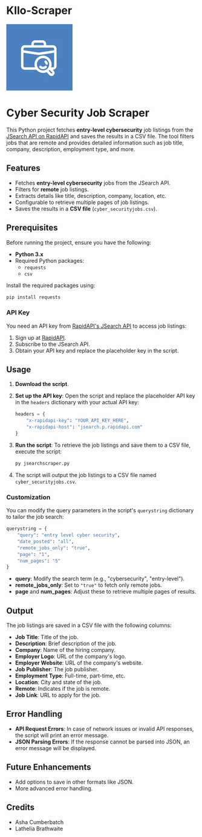 # KIlo-Scraper
![web](web.jpg)
# Cyber Security Job Scraper

This Python project fetches **entry-level cybersecurity** job listings from the [JSearch API on RapidAPI](https://rapidapi.com/letscrape-6bRBa3QguO5/api/jsearch) and saves the results in a CSV file. The tool filters jobs that are remote and provides detailed information such as job title, company, description, employment type, and more.

## Features

- Fetches **entry-level cybersecurity** jobs from the JSearch API.
- Filters for **remote** job listings.
- Extracts details like title, description, company, location, etc.
- Configurable to retrieve multiple pages of job listings.
- Saves the results in a **CSV file** (`cyber_securityjobs.csv`).

## Prerequisites

Before running the project, ensure you have the following:

- **Python 3.x**
- Required Python packages:
  - `requests`
  - `csv`

Install the required packages using:

<!-- python code block -->
```python
pip install requests
```

### API Key
You need an API key from [RapidAPI's JSearch API](https://rapidapi.com/letscrape-6bRBa3QguO5/api/jsearch) to access job listings:

1. Sign up at [RapidAPI](https://rapidapi.com).
2. Subscribe to the JSearch API.
3. Obtain your API key and replace the placeholder key in the script.

## Usage

1. **Download the script**.

2. **Set up the API key**:
   Open the script and replace the placeholder API key in the `headers` dictionary with your actual API key:

   ```python
   headers = {
       "x-rapidapi-key": "YOUR_API_KEY_HERE", 
       "x-rapidapi-host": "jsearch.p.rapidapi.com"
   }
   ```

3. **Run the script**:
   To retrieve the job listings and save them to a CSV file, execute the script:

   ```bash
   py jsearchscraper.py
   ```

4. The script will output the job listings to a CSV file named `cyber_securityjobs.csv`.

### Customization

You can modify the query parameters in the script's `querystring` dictionary to tailor the job search:

```python
querystring = {
    "query": "entry level cyber security",
    "date_posted": "all",
    "remote_jobs_only": "true",
    "page": "1",
    "num_pages": "5"
}
```

- **query**: Modify the search term (e.g., "cybersecurity", "entry-level").
- **remote_jobs_only**: Set to `"true"` to fetch only remote jobs.
- **page** and **num_pages**: Adjust these to retrieve multiple pages of results.

## Output

The job listings are saved in a CSV file with the following columns:

- **Job Title**: Title of the job.
- **Description**: Brief description of the job.
- **Company**: Name of the hiring company.
- **Employer Logo**: URL of the company's logo.
- **Employer Website**: URL of the company's website.
- **Job Publisher**: The job publisher.
- **Employment Type**: Full-time, part-time, etc.
- **Location**: City and state of the job.
- **Remote**: Indicates if the job is remote.
- **Job Link**: URL to apply for the job.

## Error Handling

- **API Request Errors**: In case of network issues or invalid API responses, the script will print an error message.
- **JSON Parsing Errors**: If the response cannot be parsed into JSON, an error message will be displayed.

## Future Enhancements

- Add options to save in other formats like JSON.
- More advanced error handling.

## Credits
- Asha Cumberbatch
- Lathelia Brathwaite
